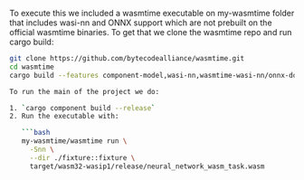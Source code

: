 To execute this we included a wasmtime executable on my-wasmtime folder that includes wasi-nn and ONNX support which are not prebuilt on the official wasmtime binaries. To get that we clone the wasmtime repo and run cargo build:

```bash
git clone https://github.com/bytecodealliance/wasmtime.git
cd wasmtime
cargo build --features component-model,wasi-nn,wasmtime-wasi-nn/onnx-download

To run the main of the project we do:

1. `cargo component build --release`
2. Run the executable with:

   ```bash
   my-wasmtime/wasmtime run \
     -Snn \
     --dir ./fixture::fixture \
     target/wasm32-wasip1/release/neural_network_wasm_task.wasm

